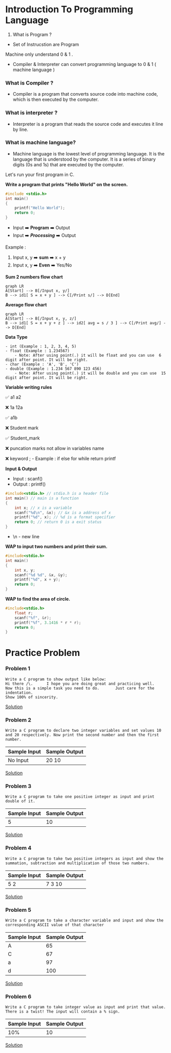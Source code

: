 # Introduction To Programming Language

1. What is Program ?
- Set of Instrucstion are Program

Machine only understand 0 & 1 . 
- Compiler & Interpreter can convert programming language to 0 & 1 ( machine language )

### What is Compiler ?
- Compiler is a program that converts source code into machine code, which is then executed by the computer.

### What is interpreter ?
- Interpreter is a program that reads the source code and executes it line by line.

### What is machine language?
- Machine language is the lowest level of programming language. It is the language that is understood by the computer. It is a series of binary digits (0s and 1s) that are executed by the computer.

Let's run your first program in C.

**Write a program that prints "Hello World" on the screen.**

```c
#include <stdio.h>
int main()
{
    printf("Hello World");
    return 0;
}
```
- Input ➡️ **Program** ➡️ Output
- Input ➡️ ***Processing*** ➡️ Output

Example : 
1. Input x, y ➡️ **sum** ➡️ x + y
2. Input x, y ➡️ **Even** ➡️  Yes/No

**Sum 2 numbers flow chart**
```mermaid
graph LR
A[Start] --> B[/Input x, y/]
B --> id1[ S = x + y ] --> C[/Print s/] --> D[End]
```

**Average flow chart**
```mermaid
graph LR
A[Start] --> B[/Input x, y, z/]
B --> id1[ S = x + y + z ] --> id2[ avg = s / 3 ] --> C[/Print avg/] --> D[End]
```

**Data Type**
    
    - int (Example : 1, 2, 3, 4, 5)
    - float (Example : 1.234567)
        - Note: After using point(.) it will be float and you can use  6 digit after point. It will be right.
    - char (Example : 'A', 'B', 'C')
    - double (Example : 1.234 567 890 123 456)
        - Note: After using point(.) it will be double and you can use  15 digit after point. It will be right.

**Variable writing rules**

✅ a1  a2

❌ 1a  12a

✅ a1b

❌ Student mark

✅ Student_mark

❌ puncation marks not allow in variables name

❌ keyword ; 
    - Example : if else for while return printf

**Input & Output**

- Input : scanf()
- Output : printf()

```c
#include<stdio.h> // stdio.h is a header file
int main() // main is a function
{
    int x; // x is a variable
    scanf("%d\n", &x); // &x is a address of x
    printf("%d", x); // %d is a format specifier
    return 0; // return 0 is a exit status
}
```
- \n - new line

**WAP to input two numbers and print their sum.**

```c
#include<stdio.h>
int main()
{
    int x, y;
    scanf("%d %d", &x, &y);
    printf("%d", x + y);
    return 0;
}
```
**WAP to find the area of circle.**

```c
#include<stdio.h>
    float r;
    scanf("%f", &r);
    printf("%f", 3.1416 * r * r);
    return 0;
}
```
# Practice Problem

### Problem 1

```
Write a C program to show output like below:
Hi there /\.      I hope you are doing great and practicing well.
Now this is a simple task you need to do.       Just care for the indentation.
Show 100% of sincerity.
```
[Solution]()

### Problem 2

```
Write a C program to declare two integer variables and set values 10 and 20 respectively. Now print the second number and then the first number.
```
|Sample Input | Sample Output  |
| ----------- | ------------- |
| No Input  | 20   10|

[Solution]()
### Problem 3

```
Write a C program to take one positive integer as input and print double of it.
```
|Sample Input | Sample Output  |
| ----------- | ------------- |
| 5 | 10|

[Solution]()
### Problem 4

```
Write a C program to take two positive integers as input and show the summation, subtraction and multiplication of those two numbers.
```
|Sample Input | Sample Output  |
| ----------- | ------------- |
|  5 2|  7 3 10|

[Solution]()
### Problem 5

```
Write a C program to take a character variable and input and show the corresponding ASCII value of that character
```

| Sample Input | Sample Output |
| ------------ | ------------- |
| A            | 65            |
| C            | 67            |
| a            | 97            |
| d            | 100           |

[Solution]()
### Problem 6

```
Write a C program to take integer value as input and print that value. There is a twist! The input will contain a % sign.
```
|Sample Input | Sample Output  |
| ----------- | ------------- |
| 10% | 10|

[Solution]() 